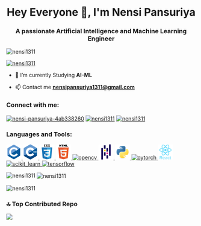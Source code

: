 <h1 align="center">Hey Everyone 👋, I'm Nensi Pansuriya</h1>
<h3 align="center">A passionate Artificial Intelligence and Machine Learning Engineer</h3>

<p align="left"> <img src="https://komarev.com/ghpvc/?username=nensi1311&label=Profile%20views&color=0e75b6&style=flat" alt="nensi1311" /> </p>

<p align="left"> <a href="https://github.com/ryo-ma/github-profile-trophy"><img src="https://github-profile-trophy.vercel.app/?username=nensi1311" alt="nensi1311" /></a> </p>

- 🔭 I’m currently Studying **AI-ML**

- 📫 Contact me **nensipansuriya1311@gmail.com**

<h3 align="left">Connect with me:</h3>
<p align="left">
<a href="https://linkedin.com/in/nensi-pansuriya-4ab338260" target="blank"><img align="center" src="https://raw.githubusercontent.com/rahuldkjain/github-profile-readme-generator/master/src/images/icons/Social/linked-in-alt.svg" alt="nensi-pansuriya-4ab338260" height="30" width="40" /></a>
<a href="https://www.codechef.com/users/nensi1311" target="blank"><img align="center" src="https://cdn.jsdelivr.net/npm/simple-icons@3.1.0/icons/codechef.svg" alt="nensi1311" height="30" width="40" /></a>
<a href="https://www.leetcode.com/nensi1311" target="blank"><img align="center" src="https://raw.githubusercontent.com/rahuldkjain/github-profile-readme-generator/master/src/images/icons/Social/leet-code.svg" alt="nensi1311" height="30" width="40" /></a>
</p>

<h3 align="left">Languages and Tools:</h3>
<p align="left"> <a href="https://www.cprogramming.com/" target="_blank" rel="noreferrer"> <img src="https://raw.githubusercontent.com/devicons/devicon/master/icons/c/c-original.svg" alt="c" width="40" height="40"/> </a> <a href="https://www.w3schools.com/cpp/" target="_blank" rel="noreferrer"> <img src="https://raw.githubusercontent.com/devicons/devicon/master/icons/cplusplus/cplusplus-original.svg" alt="cplusplus" width="40" height="40"/> </a> <a href="https://www.w3schools.com/css/" target="_blank" rel="noreferrer"> <img src="https://raw.githubusercontent.com/devicons/devicon/master/icons/css3/css3-original-wordmark.svg" alt="css3" width="40" height="40"/> </a> <a href="https://www.w3.org/html/" target="_blank" rel="noreferrer"> <img src="https://raw.githubusercontent.com/devicons/devicon/master/icons/html5/html5-original-wordmark.svg" alt="html5" width="40" height="40"/> </a> <a href="https://opencv.org/" target="_blank" rel="noreferrer"> <img src="https://www.vectorlogo.zone/logos/opencv/opencv-icon.svg" alt="opencv" width="40" height="40"/> </a> <a href="https://pandas.pydata.org/" target="_blank" rel="noreferrer"> <img src="https://raw.githubusercontent.com/devicons/devicon/2ae2a900d2f041da66e950e4d48052658d850630/icons/pandas/pandas-original.svg" alt="pandas" width="40" height="40"/> </a> <a href="https://www.python.org" target="_blank" rel="noreferrer"> <img src="https://raw.githubusercontent.com/devicons/devicon/master/icons/python/python-original.svg" alt="python" width="40" height="40"/> </a> <a href="https://pytorch.org/" target="_blank" rel="noreferrer"> <img src="https://www.vectorlogo.zone/logos/pytorch/pytorch-icon.svg" alt="pytorch" width="40" height="40"/> </a> <a href="https://reactjs.org/" target="_blank" rel="noreferrer"> <img src="https://raw.githubusercontent.com/devicons/devicon/master/icons/react/react-original-wordmark.svg" alt="react" width="40" height="40"/> </a> <a href="https://scikit-learn.org/" target="_blank" rel="noreferrer"> <img src="https://upload.wikimedia.org/wikipedia/commons/0/05/Scikit_learn_logo_small.svg" alt="scikit_learn" width="40" height="40"/> </a> <a href="https://www.tensorflow.org" target="_blank" rel="noreferrer"> <img src="https://www.vectorlogo.zone/logos/tensorflow/tensorflow-icon.svg" alt="tensorflow" width="40" height="40"/> </a> </p>

<p><img align="left" src="https://github-readme-stats.vercel.app/api/top-langs?username=nensi1311&show_icons=true&locale=en&layout=compact" alt="nensi1311" /></p>

<p>&nbsp;<img align="center" src="https://github-readme-stats.vercel.app/api?username=nensi1311&show_icons=true&locale=en" alt="nensi1311" /></p>

<p><img align="center" src="https://github-readme-streak-stats.herokuapp.com/?user=nensi1311&" alt="nensi1311" /></p>

### 🔝 Top Contributed Repo
![](https://github-contributor-stats.vercel.app/api?username=Nensi1311&limit=5&theme=flat&combine_all_yearly_contributions=true)
